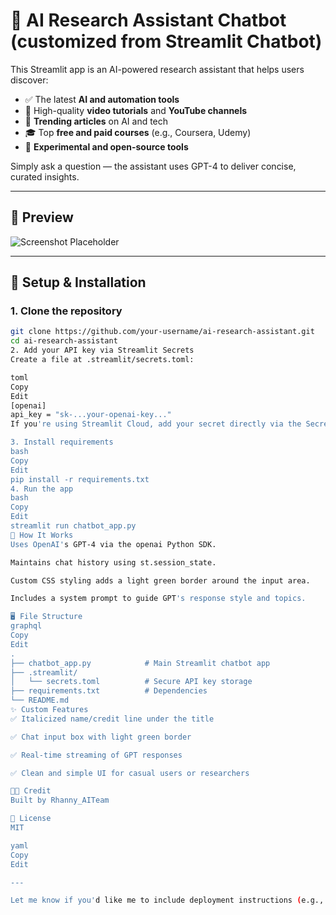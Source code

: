 # 🧠 AI Research Assistant Chatbot (customized from Streamlit Chatbot)

This Streamlit app is an AI-powered research assistant that helps users discover:

- ✅ The latest **AI and automation tools**
- 🎥 High-quality **video tutorials** and **YouTube channels**
- 📰 **Trending articles** on AI and tech
- 🎓 Top **free and paid courses** (e.g., Coursera, Udemy)
- 🧪 **Experimental and open-source tools**

Simply ask a question — the assistant uses GPT-4 to deliver concise, curated insights.

---

## 📸 Preview

![Screenshot Placeholder](https://via.placeholder.com/800x400.png?text=AI+Research+Assistant+Preview)

---

## 🔧 Setup & Installation

### 1. Clone the repository

```bash
git clone https://github.com/your-username/ai-research-assistant.git
cd ai-research-assistant
2. Add your API key via Streamlit Secrets
Create a file at .streamlit/secrets.toml:

toml
Copy
Edit
[openai]
api_key = "sk-...your-openai-key..."
If you're using Streamlit Cloud, add your secret directly via the Secrets Manager in the dashboard.

3. Install requirements
bash
Copy
Edit
pip install -r requirements.txt
4. Run the app
bash
Copy
Edit
streamlit run chatbot_app.py
🧠 How It Works
Uses OpenAI's GPT-4 via the openai Python SDK.

Maintains chat history using st.session_state.

Custom CSS styling adds a light green border around the input area.

Includes a system prompt to guide GPT's response style and topics.

🖥️ File Structure
graphql
Copy
Edit
.
├── chatbot_app.py            # Main Streamlit chatbot app
├── .streamlit/
│   └── secrets.toml          # Secure API key storage
├── requirements.txt          # Dependencies
└── README.md
✨ Custom Features
✅ Italicized name/credit line under the title

✅ Chat input box with light green border

✅ Real-time streaming of GPT responses

✅ Clean and simple UI for casual users or researchers

🧑‍💻 Credit
Built by Rhanny_AITeam

📜 License
MIT

yaml
Copy
Edit

---

Let me know if you'd like me to include deployment instructions (e.g., for Streamlit Cloud or Hugging Face Spaces), or generate the `requirements.txt` file as well.







